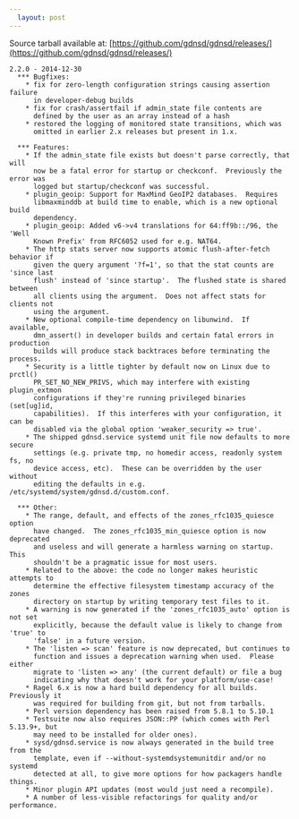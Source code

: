 ```yaml
---
  layout: post
---
```


Source tarball available at:
[https://github.com/gdnsd/gdnsd/releases/](https://github.com/gdnsd/gdnsd/releases/)

    2.2.0 - 2014-12-30
      *** Bugfixes:
        * fix for zero-length configuration strings causing assertion failure
          in developer-debug builds
        * fix for crash/assertfail if admin_state file contents are
          defined by the user as an array instead of a hash
        * restored the logging of monitored state transitions, which was
          omitted in earlier 2.x releases but present in 1.x.
    
      *** Features:
        * If the admin_state file exists but doesn't parse correctly, that will
          now be a fatal error for startup or checkconf.  Previously the error was
          logged but startup/checkconf was successful.
        * plugin_geoip: Support for MaxMind GeoIP2 databases.  Requires
          libmaxminddb at build time to enable, which is a new optional build
          dependency.
        * plugin_geoip: Added v6->v4 translations for 64:ff9b::/96, the 'Well
          Known Prefix' from RFC6052 used for e.g. NAT64.
        * The http stats server now supports atomic flush-after-fetch behavior if
          given the query argument '?f=1', so that the stat counts are 'since last
          flush' instead of 'since startup'.  The flushed state is shared between
          all clients using the argument.  Does not affect stats for clients not
          using the argument.
        * New optional compile-time dependency on libunwind.  If available,
          dmn_assert() in developer builds and certain fatal errors in production
          builds will produce stack backtraces before terminating the process.
        * Security is a little tighter by default now on Linux due to prctl()
          PR_SET_NO_NEW_PRIVS, which may interfere with existing plugin_extmon
          configurations if they're running privileged binaries (set[ug]id,
          capabilities).  If this interferes with your configuration, it can be
          disabled via the global option 'weaker_security => true'.
        * The shipped gdnsd.service systemd unit file now defaults to more secure
          settings (e.g. private tmp, no homedir access, readonly system fs, no
          device access, etc).  These can be overridden by the user without
          editing the defaults in e.g. /etc/systemd/system/gdnsd.d/custom.conf.
    
      *** Other:
        * The range, default, and effects of the zones_rfc1035_quiesce option
          have changed.  The zones_rfc1035_min_quiesce option is now deprecated
          and useless and will generate a harmless warning on startup.  This
          shouldn't be a pragmatic issue for most users.
        * Related to the above: the code no longer makes heuristic attempts to
          determine the effective filesystem timestamp accuracy of the zones
          directory on startup by writing temporary test files to it.
        * A warning is now generated if the 'zones_rfc1035_auto' option is not set
          explicitly, because the default value is likely to change from 'true' to
          'false' in a future version.
        * The 'listen => scan' feature is now deprecated, but continues to
          function and issues a deprecation warning when used.  Please either
          migrate to 'listen => any' (the current default) or file a bug
          indicating why that doesn't work for your platform/use-case!
        * Ragel 6.x is now a hard build dependency for all builds.  Previously it
          was required for building from git, but not from tarballs.
        * Perl version dependency has been raised from 5.8.1 to 5.10.1
        * Testsuite now also requires JSON::PP (which comes with Perl 5.13.9+, but
          may need to be installed for older ones).
        * sysd/gdnsd.service is now always generated in the build tree from the
          template, even if --without-systemdsystemunitdir and/or no systemd
          detected at all, to give more options for how packagers handle things.
        * Minor plugin API updates (most would just need a recompile).
        * A number of less-visible refactorings for quality and/or performance.
